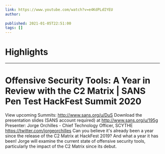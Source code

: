 ```yaml
---
link: https://www.youtube.com/watch?v=e4KdPLdIYEU
author: 
   
published: 2021-01-05T22:51:00
tags: []
---
```

# Highlights


---
# Offensive Security Tools: A Year in Review with the C2 Matrix | SANS Pen Test HackFest Summit 2020
View upcoming Summits: http://www.sans.org/u/DuS Download the presentation slides (SANS account required) at http://www.sans.org/u/195g Presenter: Jorge Orchilles - Chief Technology Officer, SCYTHE https://twitter.com/jorgeorchilles Can you believe it's already been a year since the release of the C2 Matrix at HackFest 2019? And what a year it has been! Jorge will examine the current state of offensive security tools, particularly the impact of the C2 Matrix since its debut.